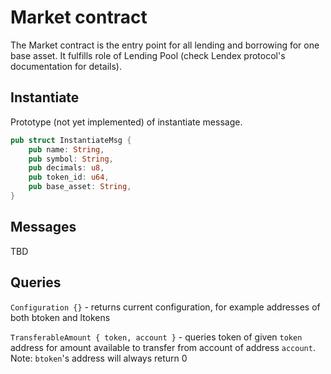 # Market contract

The Market contract is the entry point for all lending and borrowing for one base asset. It fulfills role of Lending Pool (check Lendex protocol's documentation for details).

## Instantiate

Prototype (not yet implemented) of instantiate message.
```rust
pub struct InstantiateMsg {
    pub name: String,
    pub symbol: String,
    pub decimals: u8,
    pub token_id: u64,
    pub base_asset: String,
}
```

## Messages

TBD

## Queries

`Configuration {}` - returns current configuration, for example addresses of both btoken and ltokens

`TransferableAmount { token, account }` - queries token of given `token` address for amount available to transfer from account of address `account`. Note: `btoken`'s address will always return 0
